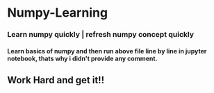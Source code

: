# Numpy-Learning
### Learn numpy quickly | refresh numpy concept quickly
####  Learn basics of numpy and then run above file line by line in jupyter notebook, thats why i didn't provide any comment.
## Work Hard and get it!!
